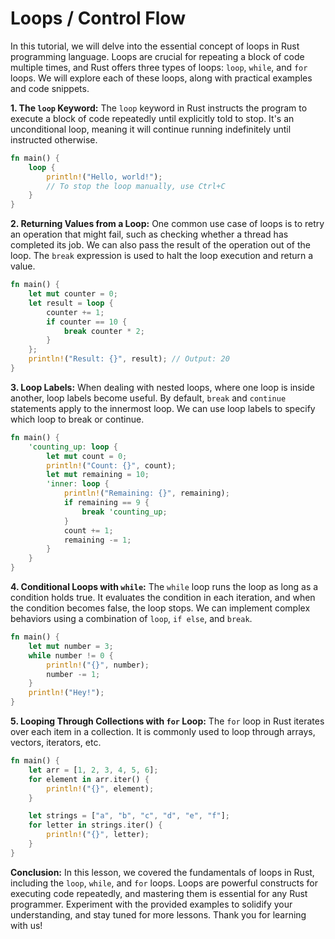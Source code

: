 
# Loops / Control Flow

In this tutorial, we will delve into the essential concept of loops in Rust programming language. Loops are crucial for repeating a block of code multiple times, and Rust offers three types of loops: `loop`, `while`, and `for` loops. We will explore each of these loops, along with practical examples and code snippets.

**1. The `loop` Keyword:**
The `loop` keyword in Rust instructs the program to execute a block of code repeatedly until explicitly told to stop. It's an unconditional loop, meaning it will continue running indefinitely until instructed otherwise.

```rust
fn main() {
    loop {
        println!("Hello, world!");
        // To stop the loop manually, use Ctrl+C
    }
}
```

**2. Returning Values from a Loop:**
One common use case of loops is to retry an operation that might fail, such as checking whether a thread has completed its job. We can also pass the result of the operation out of the loop. The `break` expression is used to halt the loop execution and return a value.

```rust
fn main() {
    let mut counter = 0;
    let result = loop {
        counter += 1;
        if counter == 10 {
            break counter * 2;
        }
    };
    println!("Result: {}", result); // Output: 20
}
```

**3. Loop Labels:**
When dealing with nested loops, where one loop is inside another, loop labels become useful. By default, `break` and `continue` statements apply to the innermost loop. We can use loop labels to specify which loop to break or continue.

```rust
fn main() {
    'counting_up: loop {
        let mut count = 0;
        println!("Count: {}", count);
        let mut remaining = 10;
        'inner: loop {
            println!("Remaining: {}", remaining);
            if remaining == 9 {
                break 'counting_up;
            }
            count += 1;
            remaining -= 1;
        }
    }
}
```

**4. Conditional Loops with `while`:**
The `while` loop runs the loop as long as a condition holds true. It evaluates the condition in each iteration, and when the condition becomes false, the loop stops. We can implement complex behaviors using a combination of `loop`, `if else`, and `break`.

```rust
fn main() {
    let mut number = 3;
    while number != 0 {
        println!("{}", number);
        number -= 1;
    }
    println!("Hey!");
}
```

**5. Looping Through Collections with `for` Loop:**
The `for` loop in Rust iterates over each item in a collection. It is commonly used to loop through arrays, vectors, iterators, etc.

```rust
fn main() {
    let arr = [1, 2, 3, 4, 5, 6];
    for element in arr.iter() {
        println!("{}", element);
    }

    let strings = ["a", "b", "c", "d", "e", "f"];
    for letter in strings.iter() {
        println!("{}", letter);
    }
}
```

**Conclusion:**
In this lesson, we covered the fundamentals of loops in Rust, including the `loop`, `while`, and `for` loops. Loops are powerful constructs for executing code repeatedly, and mastering them is essential for any Rust programmer. Experiment with the provided examples to solidify your understanding, and stay tuned for more lessons. Thank you for learning with us!
